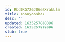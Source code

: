 ```yaml
---
id: Rbd0KG726J06eXXrakLlm
title: Ananyaashok
desc: ''
updated: 1635257888096
created: 1635257888096
stub: true
---
```


